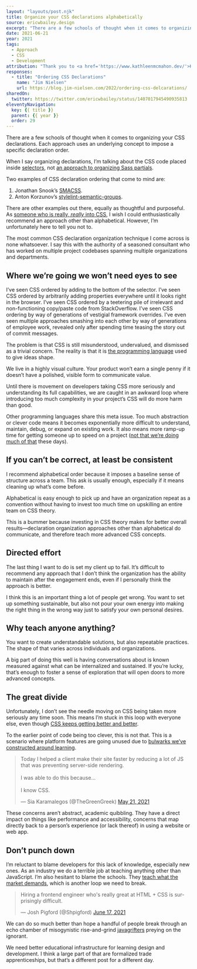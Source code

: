 ```yaml
---
layout: "layouts/post.njk"
title: Organize your CSS declarations alphabetically
source: ericwbailey.design
excerpt: "There are a few schools of thought when it comes to organizing your CSS declarations"
date: 2021-06-21
year: 2021
tags:
  - Approach
  - CSS
  - Development
attribution: "Thank you to <a href='https://www.kathleenmcmahon.dev/'>Kathleen McMahon</a> for the inspiration for this post."
responses:
  - title: "Ordering CSS Declarations"
    name: "Jim Nielsen"
    url: https://blog.jim-nielsen.com/2022/ordering-css-delcarations/
sharedOn:
  twitter: https://twitter.com/ericwbailey/status/1407017945490935813
eleventyNavigation:
  key: {{ title }}
  parent: {{ year }}
  order: 29
---
```


There are a few schools of thought when it comes to organizing your CSS declarations. Each approach uses an underlying concept to impose a specific declaration order.

When I say organizing declarations, I’m talking about the CSS code placed inside [selectors](https://developer.mozilla.org/en-US/docs/Web/CSS/CSS_Selectors), not [an approach to organizing Sass partials](https://matthewelsom.com/blog/simple-scss-playbook.html).

Two examples of CSS declaration ordering that come to mind are:


1. Jonathan Snook’s [SMACSS](http://smacss.com/book/formatting#grouping).
2.  Anton Korzunov’s [stylelint-semantic-groups](https://github.com/theKashey/stylelint-semantic-groups).

There are other examples out there, equally as thoughtful and purposeful. As [someone who is really, <em>really</em> into CSS](https://css-tricks.com/author/ericwbailey/), I wish I could enthusiastically recommend an approach other than alphabetical. However, I’m unfortunately here to tell you not to.

The most common CSS declaration organization technique I come across is none whatsoever. I say this with the authority of a seasoned consultant who has worked on multiple project codebases spanning multiple organizations and departments.

## Where we’re going we won’t need eyes to see

I’ve seen CSS ordered by adding to the bottom of the selector. I’ve seen CSS ordered by arbitrarily adding properties everywhere until it looks right in the browser. I’ve seen CSS ordered by a teetering pile of irrelevant and non-functioning copy/paste code from StackOverflow. I’ve seen CSS ordering by way of generations of vestigial framework overrides. I’ve even seen multiple approaches smashing into each other by way of generations of employee work, revealed only after spending time teasing the story out of commit messages.

The problem is that CSS is still misunderstood, undervalued, and dismissed as a trivial concern. The reality is that it is [the programming language](https://css-tricks.com/css-is-a-strongly-typed-language/#css) used to give ideas shape.

We live in a highly visual culture. Your product won’t earn a single penny if it doesn’t have a polished, visible form to communicate value.

Until there is movement on developers taking CSS more seriously and understanding its full capabilities, we are caught in an awkward loop where introducing too much complexity in your project’s CSS will do more harm than good.

Other programming languages share this meta issue. Too much abstraction or clever code means it becomes exponentially more difficult to understand, maintain, debug, or expand on existing work. It also means more ramp-up time for getting someone up to speed on a project ([not that we’re doing much of that](https://twitter.com/piccalilli_/status/1399841868352045073) these days).

## If you can’t be correct, at least be consistent

I recommend alphabetical order because it imposes a baseline sense of structure across a team. This ask is usually enough, especially if it means cleaning up what’s come before.

Alphabetical is easy enough to pick up and have an organization repeat as a convention without having to invest too much time on upskilling an entire team on CSS theory.

This is a bummer because investing in CSS theory makes for better overall results—declaration organization approaches other than alphabetical do communicate, and therefore teach more advanced CSS concepts.

## Directed effort

The last thing I want to do is set my client up to fail. It’s difficult to recommend any approach that I don’t think the organization has the ability to maintain after the engagement ends, even if I personally think the approach is better.

I think this is an important thing a lot of people get wrong. You want to set up something sustainable, but also not pour your own energy into making the right thing in the wrong way just to satisfy your own personal desires.

## Why teach anyone anything?

You want to create understandable solutions, but also repeatable practices. The shape of that varies across individuals and organizations.

A big part of doing this well is having conversations about is known measured against what can be internalized and sustained. If you’re lucky, that’s enough to foster a sense of exploration that will open doors to more advanced concepts.

## The great divide

Unfortunately, I don’t see the needle moving on CSS being taken more seriously any time soon. This means I’m stuck in this loop with everyone else, even though [CSS keeps getting better and better](https://www.smashingmagazine.com/2021/02/things-you-can-do-with-css-today/).

To the earlier point of code being too clever, this is not that. This is a scenario where platform features are going unused due to [bulwarks we’ve constructed around learning](https://adactio.com/notes/18208).

<blockquote class="twitter-tweet" aria-label="Today I helped a client make their site faster by reducing a lot of JS that was preventing server-side rendering. I was able to do this because... I know CSS. Tweet by Sia Karamalegos, posted on May 21, 2021."><p lang="en" dir="ltr">Today I helped a client make their site faster by reducing a lot of JS that was preventing server-side rendering. <br><br>I was able to do this because...<br><br>I know CSS.</p>&mdash; Sia Karamalegos (@TheGreenGreek) <a href="https://twitter.com/TheGreenGreek/status/1395794309576806407?ref_src=twsrc%5Etfw">May 21, 2021</a></blockquote> <script async src="https://platform.twitter.com/widgets.js" charset="utf-8"></script>

These concerns aren’t abstract, academic quibbling. They have a direct impact on things like performance and accessibility, concerns that map directly back to a person’s experience (or lack thereof) in using a website or web app.

## Don’t punch down

I’m reluctant to blame developers for this lack of knowledge, especially new ones. As an industry we do a terrible job at teaching anything other than JavaScript. I’m also hesitant to blame the schools. They [teach what the market demands](https://ericwbailey.design/writing/fighting-uphill#what-if-we%E2%80%99re-losing%3F), which is another loop we need to break.

<blockquote class="twitter-tweet" aria-label="Hiring a frontend engineer who's really great at HTML + CSS is surprisingly difficult. Tweet by Josh Pigford, posted on June 17, 2021."><p lang="en" dir="ltr">Hiring a frontend engineer who&#39;s really great at HTML + CSS is surprisingly difficult.</p>&mdash; Josh Pigford (@Shpigford) <a href="https://twitter.com/Shpigford/status/1405626129180987394?ref_src=twsrc%5Etfw">June 17, 2021</a></blockquote> <script async src="https://platform.twitter.com/widgets.js" charset="utf-8"></script>

We can do so much better than hope a handful of people break through an echo chamber of misogynistic rise-and-grind [javagrifters](https://twitter.com/javagrifter) preying on the ignorant.

We need better educational infrastructure for learning design and development. I think a large part of that are formalized trade apprenticeships, but that’s a different post for a different day.

